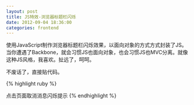 ```yaml
---
layout: post
title: JS特效-浏览器标题栏闪烁
date: 2012-09-04 18:36:00
categories: frontend
---
```


使用JavaScript制作浏览器标题栏闪烁效果，以面向对象的方式方式封装了JS。当你遭遇了Backbone，就会习惯JS也面向对象，也会习惯JS也MVC分离。就像这种JS风格，我喜欢。扯远了，呵呵。

不废话了，直接贴代码。

{% highlight ruby %}
<html>
  <head>
    <title>JS效果-浏览器标题栏闪烁</title>
    <meta http-equiv="Content-Type" content="text/html; charset=UTF-8" />
    <script type="text/javascript"> 
    // 使用message对象封装消息
    var message={ 
      time: 0, 
      title: document.title, 
      timer: null, 
      // 显示新消息提示 
      show:function(){ 
        var title = message.title.replace("【　　　】", "").replace("【新消息】", "");
        // 定时器，设置消息切换频率闪烁效果就此产生 
        message.timer = setTimeout(
          function() { 
            message.time++;
            message.show(); 
            if (message.time % 2 == 0) { 
              document.title = "【新消息】" + title 
            }
            else{ 
              document.title = "【　　　】" + title 
            }; 
          }, 
          600 // 闪烁时间差
        ); 
        return [message.timer, message.title]; 
      }, 
      // 取消新消息提示 
      clear: function(){ 
        clearTimeout(message.timer); 
        document.title = message.title; 
      } 
    }; 
    message.show(); 
    // 页面加载时绑定点击事件，单击取消闪烁提示
    function bind() {
      document.onclick = function(){
        message.clear(); 
      }; 
    } 
    </script>
  </head>
  <body onload="bind();">
    点击页面取消消息闪烁提示
  </body>
</html>
{% endhighlight %}

